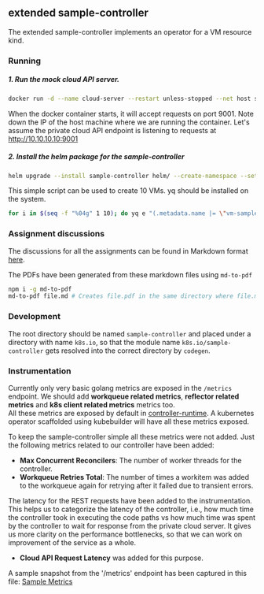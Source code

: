 ## extended sample-controller

The extended sample-controller implements an operator for a VM resource kind.

### Running 

##### 1. Run the mock cloud API server.

```sh
docker run -d --name cloud-server --restart unless-stopped --net host shprakas/cloud-server:latest
```

When the docker container starts, it will accept requests on port 9001.
Note down the IP of the host machine where we are running the container.
Let's assume the private cloud API endpoint is listening to requests at http://10.10.10.10:9001

##### 2. Install the helm package for the sample-controller

```sh
helm upgrade --install sample-controller helm/ --create-namespace --set cloudApiUrl="http://10.10.10.10:9001"
```

This simple script can be used to create 10 VMs. yq should be installed on the system.

```sh
for i in $(seq -f "%04g" 1 10); do yq e "(.metadata.name |= \"vm-sample-$i\") | (.spec.vmName |= \"vm-sample-$i\")" artifacts/examples/example-vm.yaml | ka -; done
```

### Assignment discussions

The discussions for all the assignments can be found in Markdown format [here](./docs/assignments).

The PDFs have been generated from these markdown files using `md-to-pdf`

```sh
npm i -g md-to-pdf
md-to-pdf file.md # Creates file.pdf in the same directory where file.md is present.
```

### Development

The root directory should be named `sample-controller` and placed under a directory with name `k8s.io`,
so that the module name `k8s.io/sample-controller` gets resolved into the correct directory by `codegen`.


### Instrumentation

Currently only very basic golang metrics are exposed in the `/metrics` endpoint.
We should add **workqueue related metrics**, **reflector related metrics** and **k8s client related metrics** metrics too.<br/>
All these metrics are exposed by default in [controller-runtime](https://github.com/kubernetes-sigs/controller-runtime/tree/master/pkg/metrics). A kubernetes operator scaffolded using kubebuilder will have all these metrics exposed.

To keep the sample-controller simple all these metrics were not added. Just the following metrics related to our controller have been added:
- **Max Concurrent Reconcilers**: The number of worker threads for the controller.
- **Workqueue Retries Total**: The number of times a workitem was added to the workqueue again for retrying after it failed due to transient errors.

The latency for the REST requests have been added to the instrumentation.
This helps us to categorize the latency of the controller, i.e., how much time the controller took in executing the code paths vs how much time was spent by the controller to wait for response from the private cloud server.
It gives us more clarity on the performance bottlenecks, so that we can work on improvement of the service as a whole.
- **Cloud API Request Latency** was added for this purpose.

A sample snapshot from the '/metrics' endpoint has been captured in this file:
[Sample Metrics](./docs/assignments/test-k8s/metrics.prom.log)
